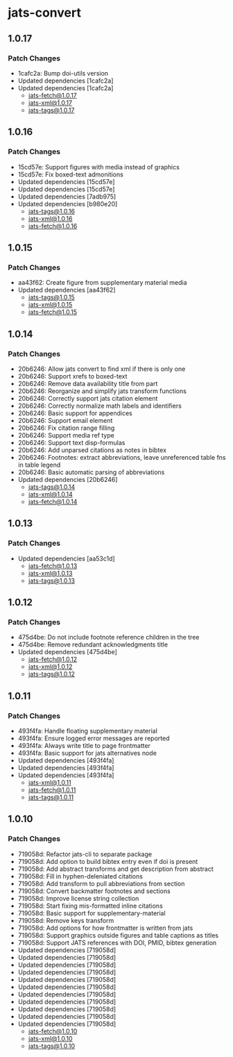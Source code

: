 # jats-convert

## 1.0.17

### Patch Changes

- 1cafc2a: Bump doi-utils version
- Updated dependencies [1cafc2a]
- Updated dependencies [1cafc2a]
  - jats-fetch@1.0.17
  - jats-xml@1.0.17
  - jats-tags@1.0.17

## 1.0.16

### Patch Changes

- 15cd57e: Support figures with media instead of graphics
- 15cd57e: Fix boxed-text admonitions
- Updated dependencies [15cd57e]
- Updated dependencies [15cd57e]
- Updated dependencies [7adb975]
- Updated dependencies [b980e20]
  - jats-tags@1.0.16
  - jats-xml@1.0.16
  - jats-fetch@1.0.16

## 1.0.15

### Patch Changes

- aa43f62: Create figure from supplementary material media
- Updated dependencies [aa43f62]
  - jats-tags@1.0.15
  - jats-xml@1.0.15
  - jats-fetch@1.0.15

## 1.0.14

### Patch Changes

- 20b6246: Allow jats convert to find xml if there is only one
- 20b6246: Support xrefs to boxed-text
- 20b6246: Remove data availability title from part
- 20b6246: Reorganize and simplify jats transform functions
- 20b6246: Correctly support jats citation element
- 20b6246: Correctly normalize math labels and identifiers
- 20b6246: Basic support for appendices
- 20b6246: Support email element
- 20b6246: Fix citation range filling
- 20b6246: Support media ref type
- 20b6246: Support text disp-formulas
- 20b6246: Add unparsed citations as notes in bibtex
- 20b6246: Footnotes: extract abbreviations, leave unreferenced table fns in table legend
- 20b6246: Basic automatic parsing of abbreviations
- Updated dependencies [20b6246]
  - jats-tags@1.0.14
  - jats-xml@1.0.14
  - jats-fetch@1.0.14

## 1.0.13

### Patch Changes

- Updated dependencies [aa53c1d]
  - jats-fetch@1.0.13
  - jats-xml@1.0.13
  - jats-tags@1.0.13

## 1.0.12

### Patch Changes

- 475d4be: Do not include footnote reference children in the tree
- 475d4be: Remove redundant acknowledgments title
- Updated dependencies [475d4be]
  - jats-fetch@1.0.12
  - jats-xml@1.0.12
  - jats-tags@1.0.12

## 1.0.11

### Patch Changes

- 493f4fa: Handle floating supplementary material
- 493f4fa: Ensure logged error messages are reported
- 493f4fa: Always write title to page frontmatter
- 493f4fa: Basic support for jats alternatives node
- Updated dependencies [493f4fa]
- Updated dependencies [493f4fa]
- Updated dependencies [493f4fa]
  - jats-xml@1.0.11
  - jats-fetch@1.0.11
  - jats-tags@1.0.11

## 1.0.10

### Patch Changes

- 719058d: Refactor jats-cli to separate package
- 719058d: Add option to build bibtex entry even if doi is present
- 719058d: Add abstract transforms and get description from abstract
- 719058d: Fill in hyphen-deleniated citations
- 719058d: Add transform to pull abbreviations from section
- 719058d: Convert backmatter footnotes and sections
- 719058d: Improve license string collection
- 719058d: Start fixing mis-formatted inline citations
- 719058d: Basic support for supplementary-material
- 719058d: Remove keys transform
- 719058d: Add options for how frontmatter is written from jats
- 719058d: Support graphics outside figures and table captions as titles
- 719058d: Support JATS references with DOI, PMID, bibtex generation
- Updated dependencies [719058d]
- Updated dependencies [719058d]
- Updated dependencies [719058d]
- Updated dependencies [719058d]
- Updated dependencies [719058d]
- Updated dependencies [719058d]
- Updated dependencies [719058d]
- Updated dependencies [719058d]
- Updated dependencies [719058d]
- Updated dependencies [719058d]
- Updated dependencies [719058d]
  - jats-fetch@1.0.10
  - jats-xml@1.0.10
  - jats-tags@1.0.10

